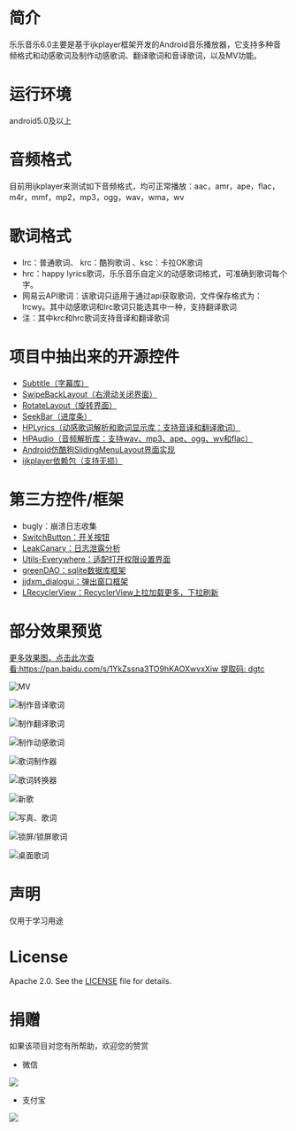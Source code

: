 # 简介 #
乐乐音乐6.0主要是基于ijkplayer框架开发的Android音乐播放器，它支持多种音频格式和动感歌词及制作动感歌词、翻译歌词和音译歌词，以及MV功能。

# 运行环境 #
android5.0及以上

# 音频格式 #
目前用ijkplayer来测试如下音频格式，均可正常播放：aac，amr，ape，flac，m4r，mmf，mp2，mp3，ogg，wav，wma，wv

# 歌词格式 #
- lrc：普通歌词、 krc：酷狗歌词 、ksc：卡拉OK歌词
- hrc：happy lyrics歌词，乐乐音乐自定义的动感歌词格式，可准确到歌词每个字。
- 网易云API歌词：该歌词只适用于通过api获取歌词，文件保存格式为：lrcwy。其中动感歌词和lrc歌词只能选其中一种，支持翻译歌词
- 注：其中krc和hrc歌词支持音译和翻译歌词

# 项目中抽出来的开源控件 #

- [Subtitle（字幕库）](https://github.com/zhangliangming/Subtitle)
- [SwipeBackLayout（右滑动关闭界面）](https://github.com/zhangliangming/SwipeBackLayout.git)
- [RotateLayout（旋转界面）](https://github.com/zhangliangming/RotateLayout.git)
- [SeekBar（进度条）](https://github.com/zhangliangming/SeekBar.git)
- [HPLyrics（动感歌词解析和歌词显示库：支持音译和翻译歌词）](https://github.com/zhangliangming/HPLyrics.git)
- [HPAudio（音频解析库：支持wav、mp3、ape、ogg、wv和flac）](https://github.com/zhangliangming/HPAudio.git)
- [Android仿酷狗SlidingMenuLayout界面实现](https://github.com/zhangliangming/SlidingMenuLayout.git)
- [ijkplayer依赖包（支持无损）](https://github.com/zhangliangming/Player.git)

# 第三方控件/框架 #

- bugly：崩溃日志收集
- [SwitchButton：开关按钮](https://github.com/zcweng/SwitchButton.git "SwitchButton")
- [LeakCanary：日志泄露分析](https://github.com/square/leakcanary "LeakCanary")
- [Utils-Everywhere：适配打开权限设置界面](https://github.com/SenhLinsh/Utils-Everywhere.git "Utils-Everywhere")
- [greenDAO：sqlite数据库框架](https://github.com/greenrobot/greenDAO "greenDAO")
- [jjdxm_dialogui：弹出窗口框架](https://github.com/jjdxmashl/jjdxm_dialogui/ "jjdxm_dialogui")
- [LRecyclerView：RecyclerView上拉加载更多，下拉刷新](https://github.com/jdsjlzx/LRecyclerView "LRecyclerView")

# 部分效果预览 #

[更多效果图，点击此次查看:https://pan.baidu.com/s/1YkZssna3TO9hKAOXwvxXiw 提取码: dgtc](https://pan.baidu.com/s/1YkZssna3TO9hKAOXwvxXiw)

![MV](https://i.imgur.com/ZxVROaD.png)

![制作音译歌词](https://i.imgur.com/s7MUO7T.png)

![制作翻译歌词](https://i.imgur.com/eXpTpkd.png)

![制作动感歌词](https://i.imgur.com/PKW9rc6.png)

![歌词制作器](https://i.imgur.com/Ao93nFw.png)

![歌词转换器](https://i.imgur.com/gmQAXnJ.png)

![新歌](https://i.imgur.com/4PzRnNz.png)

![写真、歌词](https://i.imgur.com/DtIgAde.png)

![锁屏/锁屏歌词](https://i.imgur.com/WmazYtx.png)

![桌面歌词](https://i.imgur.com/TWb9KO8.png)



# 声明 #
仅用于学习用途

# License #

Apache 2.0. See the [LICENSE](https://github.com/zhangliangming/HappyPlayer5/blob/happy_player6/LICENSE) file for details.

# 捐赠 #
如果该项目对您有所帮助，欢迎您的赞赏

- 微信

![](https://i.imgur.com/hOs6tPn.png)

- 支付宝

![](https://i.imgur.com/DGB9Lq0.png)
